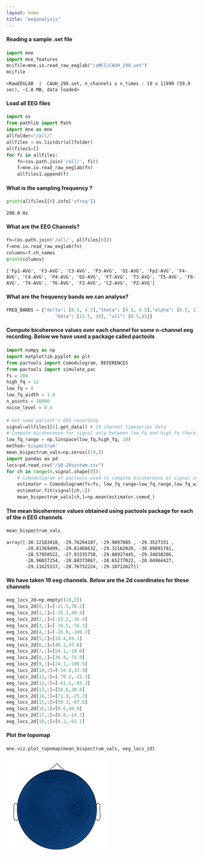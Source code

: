 ```yaml
---
layout: home
title: "eeganalysis"
---
```


#### Reading a sample .set file
```python
import mne
import mne_features
mcifile=mne.io.read_raw_eeglab("/aMCI/CAUH_298.set")
mcifile
```
	<RawEEGLAB  |  CAUH_298.set, n_channels x n_times : 19 x 11990 (59.9 sec), ~1.8 MB, data loaded>

#### Load all EEG files
```python
import os
from pathlib import Path
import mne as mne
allfolder="/all/"
allfiles = os.listdir(allfolder)
allfiles1=[]
for fi in allfiles:
    fn=(os.path.join('/all/', fi))
    f=mne.io.read_raw_eeglab(fn)
    allfiles1.append(f)
```

#### What is the sampling frequency ?
```python
print(allfiles1[0].info['sfreq'])
```
	200.0 Hz

#### What are the EEG Channels?
```python
fn=(os.path.join('/all/', allfiles[0]))
f=mne.io.read_raw_eeglab(fn)
columns=f.ch_names
print(columns)
```
	['Fp1-AVG', 'F3-AVG', 'C3-AVG', 'P3-AVG', 'O1-AVG', 'Fp2-AVG', 'F4-AVG', 'C4-AVG', 'P4-AVG', 'O2-AVG', 'F7-AVG', 'T3-AVG', 'T5-AVG', 'F8-AVG', 'T4-AVG', 'T6-AVG', 'FZ-AVG', 'CZ-AVG', 'PZ-AVG']

#### What are the frequency bands we can analyse?
```python
FREQ_BANDS = {"delta": [0.5, 4.5],"theta": [4.5, 8.5],"alpha": [8.5, 11.5],"sigma": [11.5, 15.5],
                  "beta": [15.5, 30], "all": [0.5,45]}
```
#### Compute bicoherence values over each channel for some n-channel eeg recording. Below we have used a package called pactools
```python
import numpy as np
import matplotlib.pyplot as plt
from pactools import Comodulogram, REFERENCES
from pactools import simulate_pac
fs = 200.
high_fq = 12
low_fq = 8
low_fq_width = 1.0
n_points = 10000
noise_level = 0.4

# Get some patient's EEG recording
signal=allfiles1[0].get_data() # 19 channel timeseries data
# Compute bicoherence for signal only between low_fq and high_fq (here, alpha frequency band)
low_fq_range = np.linspace(low_fq,high_fq, 10)
method='bispectrum'
mean_bispectrum_vals=np.zeros((19,))
import pandas as pd
locs=pd.read_csv("/10-20system.csv")
for ch in range(0,signal.shape[0]):
    # Comodulogram of pactools used to compute bicoherence of signal in alpha frequency range
    estimator = Comodulogram(fs=fs, low_fq_range=low_fq_range,low_fq_width=low_fq_width, method=method,progress_bar=False)
    estimator.fit(signal[ch,:])
    mean_bispectrum_vals[ch,]=np.mean(estimator.comod_)
```

#### The mean bicoherence values obtained using pactools package for each of the n EEG channels
```python
mean_bispectrum_vals
```
    array([-30.12183418, -29.76264187, -29.9897885 , -29.3527151 ,
           -28.81369499, -29.81468632, -29.32162026, -30.09891781,
           -28.57958522, -27.93335758, -29.08927445, -29.34038286,
           -28.96037254, -28.88373867, -28.65277022, -28.04964427,
           -29.11625337, -28.76752224, -29.10712627])

#### We have taken 19 eeg channels. Below are the 2d coordinates for these channels
```python
eeg_locs_2d=np.empty((19,2))
eeg_locs_2d[0,:]=[-21.5,70.2]
eeg_locs_2d[1,:]=[-35.5,49.4]
eeg_locs_2d[2,:]=[-52.2,-16.4]
eeg_locs_2d[3,:]=[-39.5,-76.3]
eeg_locs_2d[4,:]=[-26.8,-100.2]
eeg_locs_2d[5,:]=[28.4,69.1]
eeg_locs_2d[6,:]=[40.2,47.6]
eeg_locs_2d[7,:]=[54.1,-18.0]
eeg_locs_2d[8,:]=[36.8,-74.9]
eeg_locs_2d[9,:]=[24.1,-100.5]
eeg_locs_2d[10,:]=[-54.8,33.9]
eeg_locs_2d[11,:]=[-70.2,-21.3]
eeg_locs_2d[12,:]=[-61.5,-65.3]
eeg_locs_2d[13,:]=[56.6,30.8]
eeg_locs_2d[14,:]=[71.9,-25.2]
eeg_locs_2d[15,:]=[59.3,-67.6]
eeg_locs_2d[16,:]=[0.6,40.9]
eeg_locs_2d[17,:]=[0.8,-14.7]
eeg_locs_2d[18,:]=[0.2,-62.1]
```

#### Plot the topomap
```python
mne.viz.plot_topomap(mean_bispectrum_vals, eeg_locs_2d)
```
![png](output_9_0.png)

